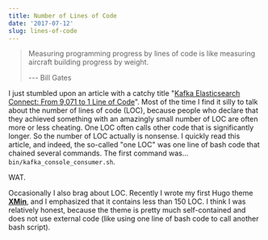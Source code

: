 ```yaml
---
title: Number of Lines of Code
date: '2017-07-12'
slug: lines-of-code
---
```


> Measuring programming progress by lines of code is like measuring aircraft building progress by weight.
> 
> --- Bill Gates

I just stumbled upon an article with a catchy title "[Kafka Elasticsearch Connect: From 9,071 to 1 Line of Code](https://blog.datasyndrome.com/kafka-elasticsearch-connect-from-9-071-to-1-line-of-code-33ca4a6e0f29)". Most of the time I find it silly to talk about the number of lines of code (LOC), because people who declare that they achieved something with an amazingly small number of LOC are often more or less cheating. One LOC often calls other code that is significantly longer. So the number of LOC actually is nonsense.  I quickly read this article, and indeed, the so-called "one LOC" was one line of bash code that chained several commands. The first command was... `bin/kafka_console_consumer.sh`.

WAT.

Occasionally I also brag about LOC. Recently I wrote my first Hugo theme [**XMin**](https://github.com/yihui/hugo-xmin), and I emphasized that it contains less than 150 LOC. I think I was relatively honest, because the theme is pretty much self-contained and does not use external code (like using one line of bash code to call another bash script).
